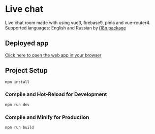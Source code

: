 # Live chat

Live chat room made with using vue3, firebase9, pinia and vue-router4.
Supported languages: English and Russian by [i18n package](https://www.npmjs.com/package/i18n)

## Deployed app

[Click here to open the web app in your browser](https://vue-firebase-sites-86455.web.app/)

## Project Setup

```sh
npm install
```

### Compile and Hot-Reload for Development

```sh
npm run dev
```

### Compile and Minify for Production

```sh
npm run build
```
